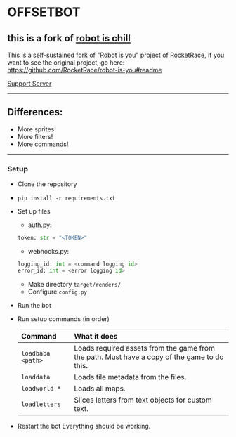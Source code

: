 # OFFSETBOT

this is a fork of [robot is chill](https://github.com/balt-dev/robot-is-chill)
---

This is a self-sustained fork of "Robot is you" project of RocketRace,
if you want to see the original project, go here:
https://github.com/RocketRace/robot-is-you#readme

[Support Server](https://discord.gg/ktk8XkAfGD)

---

## Differences:
* More sprites!
* More filters!
* More commands!

---

### Setup
- Clone the repository
- `pip install -r requirements.txt`
- Set up files
  - auth.py: 
  ```py
  token: str = "<TOKEN>"
  ```
  - webhooks.py:
  ```py
  logging_id: int = <command logging id>
  error_id: int = <error logging id>
    ```
  - Make directory `target/renders/`
  - Configure `config.py`
- Run the bot
- Run setup commands (in order)

  | Command | What it does |
  | :------ | :----------- |
  | `loadbaba <path>`| Loads required assets from the game from the path. Must have a copy of the game to do this. |
  | `loaddata`| Loads tile metadata from the files. |
  | `loadworld *`| Loads all maps. |
  | `loadletters`| Slices letters from text objects for custom text. |

- Restart the bot
Everything should be working.

